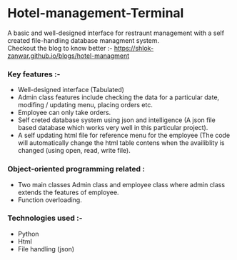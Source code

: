 # Hotel-management-Terminal

A basic and well-designed interface for restraunt management with a self created file-handling database managment system. <br />
Checkout the blog to know better :- https://shlok-zanwar.github.io/blogs/hotel-managment <br />

### Key features :-
  * Well-designed interface (Tabulated)
  * Admin class features include checking the data for a particular date, modifing / updating menu, placing orders etc.
  * Employee can only take orders.
  * Self creted database system using json and intelligence (A json file based database which works very well in this particular project).
  * A self updating html file for reference menu for the employee (The code will automatically change the html table contens when the availiblity is changed (using open, read, write file). 


### Object-oriented programming related :
  * Two main classes Admin class and employee class where admin class extends the features of employee.
  * Function overloading.

 ### Technologies used :-
  * Python
  * Html
  * File handling (json)